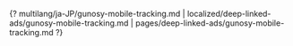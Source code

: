 {? multilang/ja-JP/gunosy-mobile-tracking.md | localized/deep-linked-ads/gunosy-mobile-tracking.md | pages/deep-linked-ads/gunosy-mobile-tracking.md ?}
